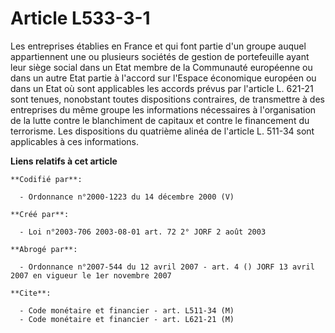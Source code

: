 # Article L533-3-1

Les entreprises établies en France et qui font partie d'un groupe auquel appartiennent une ou plusieurs sociétés de gestion
de portefeuille ayant leur siège social dans un Etat membre de la Communauté européenne ou dans un autre Etat partie à
l'accord sur l'Espace économique européen ou dans un Etat où sont applicables les accords prévus par l'article L. 621-21 sont
tenues, nonobstant toutes dispositions contraires, de transmettre à des entreprises du même groupe les informations
nécessaires à l'organisation de la lutte contre le blanchiment de capitaux et contre le financement du terrorisme. Les
dispositions du quatrième alinéa de l'article L. 511-34 sont applicables à ces informations.

**Liens relatifs à cet article**

	**Codifié par**:

	  - Ordonnance n°2000-1223 du 14 décembre 2000 (V)

	**Créé par**:

	  - Loi n°2003-706 2003-08-01 art. 72 2° JORF 2 août 2003

	**Abrogé par**:

	  - Ordonnance n°2007-544 du 12 avril 2007 - art. 4 () JORF 13 avril 2007 en vigueur le 1er novembre 2007

	**Cite**:

	  - Code monétaire et financier - art. L511-34 (M)
	  - Code monétaire et financier - art. L621-21 (M)
